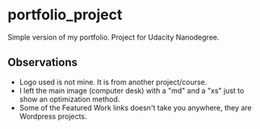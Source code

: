 # portfolio_project
Simple version of my portfolio. Project for Udacity Nanodegree.

## Observations

- Logo used is not mine. It is from another project/course.
- I left the main image (computer desk) with a "md" and a "xs" just to show an optimization method.
- Some of the Featured Work links doesn't take you anywhere, they are Wordpress projects.

